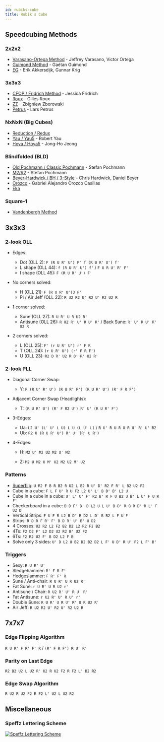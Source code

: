 ```yaml
---
id: rubiks-cube
title: Rubik's Cube
---
```


## Speedcubing Methods

### 2x2x2

- [Varasano-Ortega Method](https://www.speedsolving.com/wiki/index.php/Ortega_Method) - Jeffrey Varasano, Victor Ortega
- [Guimond Method](https://www.speedsolving.com/wiki/index.php/Guimond_Method) - Gaétan Guimond
- [EG](https://www.speedsolving.com/wiki/index.php/EG_Method) - Erik Akkersdijk, Gunnar Krig

### 3x3x3

- [CFOP / Fridrich Method](https://en.wikipedia.org/wiki/CFOP_method) - Jessica Fridrich
- [Roux](https://www.speedsolving.com/wiki/index.php/Roux_method) - Gilles Roux
- [ZZ](https://www.speedsolving.com/wiki/index.php/ZZ_method) - Zbigniew Zborowski
- [Petrus](https://www.speedsolving.com/wiki/index.php/Petrus_Method) - Lars Petrus

### NxNxN (Big Cubes)

- [Reduction / Redux](https://www.speedsolving.com/wiki/index.php/Reduction_Method)
- [Yau / Yau5](https://www.speedsolving.com/wiki/index.php/Yau_method) - Robert Yau
- [Hoya / Hoya5](https://www.speedsolving.com/wiki/index.php/Hoya_method) - Jong-Ho Jeong

### Blindfolded (BLD)

- [Old Pochmann / Classic Pochmann](https://www.speedsolving.com/wiki/index.php/Classic_Pochmann) - Stefan Pochmann
- [M2/R2](https://www.speedsolving.com/wiki/index.php/M2/R2) - Stefan Pochmann
- [Beyer-Hardwick / BH / 3-Style](https://www.speedsolving.com/wiki/index.php/Beyer-Hardwick_Method) - Chris Hardwick, Daniel Beyer
- [Orozco](https://www.speedsolving.com/wiki/index.php/Orozco_method) - Gabriel Alejandro Orozco Casillas
- [Eka](https://www.speedsolving.com/wiki/index.php/Eka)

### Square-1

- [Vandenbergh Method](https://www.speedsolving.com/wiki/index.php/Vandenbergh_method)

## 3x3x3

### 2-look OLL

- Edges:

  - Dot (OLL 2): `F (R U R' U') F' f (R U R' U') f'`
  - L shape (OLL 44): `f (R U R' U') f'` / `F U R U' R' F'`
  - I shape (OLL 45): `F (R U R' U') F'`

- No corners solved:

  - H (OLL 21): `F (R U R' U')3 F'`
  - Pi / Air Jeff (OLL 22): `R U2 R2 U' R2 U' R2 U2 R`

- 1 corner solved:

  - Sune (OLL 27): `R U R' U R U2 R'`
  - Antisune (OLL 26): `R U2 R' U' R U' R'` / Back Sune: `R' U' R U' R' U2 R`

- 2 corners solved:
  - L (OLL 25): `F' (r U R' U') r' F R`
  - T (OLL 24): `(r U R' U') (r' F R F')`
  - U (OLL 23): `R2 D R' U2 R D' R' U2 R'`

### 2-look PLL

- Diagonal Corner Swap:

  - Y: `F (R U' R' U') (R U R' F') (R U R' U') (R' F R F')`

- Adjacent Corner Swap (Headlights):

  - T: `(R U R' U') (R' F R2 U') R' U' (R U R' F')`

- 3-Edges:

  - Ua: `L2 U' (L' U' L U) L U (L U' L)` / `R U' R U R U R U' R' U' R2`
  - Ub: `R2 U (R U R' U') R' U' (R' U R')`

- 4-Edges:

  - H: `M2 U' M2 U2 M2 U' M2`

  - Z: `M2 U M2 U M' U2 M2 U2 M' U2`

### Patterns

- [Superflip](https://en.wikipedia.org/wiki/Superflip): `U R2 F B R B2 R U2 L B2 R U' D' R2 F R' L B2 U2 F2`
- Cube in a cube: `F L F U' R U F2 L2 U' L' B D' B' L2 U`
- Cube in a cube in a cube: `U' L' U' F' R2 B' R F U B2 U B' L U' F U R F'`
- Checkerboard in a cube: `B D F' B' D L2 U L U' B D' R B R D' R L' F U2 D`
- Vertical Strips: `F U F R L2 B D' R D2 L D' B R2 L F U F`
- Strips: `R D R F R' F' B D R' U' B' U D2`
- 4 Crosses: `U2 R2 L2 F2 B2 D2 L2 R2 F2 B2`
- 4Ts: `F2 D2 F' L2 D2 U2 R2 B' U2 F2`
- 6Ts: `F2 R2 U2 F' B D2 L2 F B`
- Solve only 3 sides: `U' D L2 U B2 D2 B2 D2 L F' U D' R U' F2 L F' B'`

### Triggers

- Sexy: `R U R' U'`
- Sledgehammer: `R' F R F'`
- Hedgeslammer: `F R' F' R`
- Sune / Anti-chair: `R U R' U R U2 R'`
- Fat Sune: `r U R' U R U2 r'`
- Antisune / Chair: `R U2 R' U' R U' R'`
- Fat Antisune: `r U2 R' U' R U' r'`
- Double Sune: `R U R' U R U' R' U R U2 R'`
- Air Jeff: `R U2 R2 U' R2 U' R2 U2 R`

## 7x7x7

### Edge Flipping Algorithm

`R U R' F R' F' R` / `(R' F R F') R U' R'`

### Parity on Last Edge

`R2 B2 U2 L U2 R' U2 R U2 F2 R F2 L' B2 R2`

### Edge Swap Algorithm

`R U2 R U2 F2 R F2 L' U2 L U2 R2`

## Miscellaneous

### Speffz Lettering Scheme

[![Speffz Lettering Scheme](https://www.speedsolving.com/wiki/images/4/49/Speffz.png)](https://www.speedsolving.com/wiki/index.php/Speffz)
